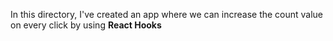 In this directory, I've created an app where we can increase the count value on every click by using **React Hooks**
